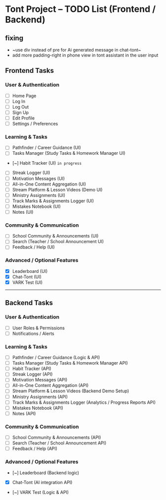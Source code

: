 # Tont Project – TODO List (Frontend / Backend)

## **fixing**
- ~use div instead of pre for Ai generated message in chat-tont~
- add more padding-right in phone view in tont assistant in the user input

## **Frontend Tasks**
### User & Authentication
- [ ] Home Page
- [ ] Log In
- [ ] Log Out
- [ ] Sign Up
- [ ] Edit Profile
- [ ] Settings / Preferences

### Learning & Tasks
- [ ] Pathfinder / Career Guidance (UI)
- [ ] Tasks Manager (Study Tasks & Homework Manager UI)
- [~] Habit Tracker (UI) `in progress`
- [ ] Streak Logger (UI)
- [ ] Motivation Messages (UI)
- [ ] All-in-One Content Aggregation (UI)
- [ ] Stream Platform & Lesson Videos (Demo UI)
- [ ] Ministry Assignments (UI)
- [ ] Track Marks & Assignments Logger (UI)
- [ ] Mistakes Notebook (UI)
- [ ] Notes (UI)

### Community & Communication
- [ ] School Community & Announcements (UI)
- [ ] Search (Teacher / School Announcement UI)
- [ ] Feedback / Help (UI)

### Advanced / Optional Features
- [x] Leaderboard (UI)
- [x] Chat-Tont (UI)
- [x] VARK Test (UI)

---

## **Backend Tasks**
### User & Authentication
- [ ] User Roles & Permissions
- [ ] Notifications / Alerts

### Learning & Tasks
- [ ] Pathfinder / Career Guidance (Logic & API)
- [ ] Tasks Manager (Study Tasks & Homework Manager API)
- [ ] Habit Tracker (API)
- [ ] Streak Logger (API)
- [ ] Motivation Messages (API)
- [ ] All-in-One Content Aggregation (API)
- [ ] Stream Platform & Lesson Videos (Backend Demo Setup)
- [ ] Ministry Assignments (API)
- [ ] Track Marks & Assignments Logger (Analytics / Progress Reports API)
- [ ] Mistakes Notebook (API)
- [ ] Notes (API)

### Community & Communication
- [ ] School Community & Announcements (API)
- [ ] Search (Teacher / School Announcement API)
- [ ] Feedback / Help (API)

### Advanced / Optional Features
- [~] Leaderboard (Backend logic)
- [x] Chat-Tont (AI integration API)
- [~] VARK Test (Logic & API)
